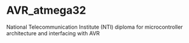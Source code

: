 # AVR_atmega32
National Telecommunication Institute (NTI) diploma for microcontroller architecture and interfacing with AVR

